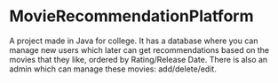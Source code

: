 # MovieRecommendationPlatform
A project made in Java for college. It has a database where you can manage new users which later can get recommendations based on the movies that they like, ordered by Rating/Release Date.
There is also an admin which can manage these movies: add/delete/edit.

